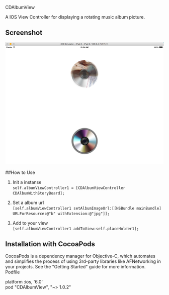 CDAlbumView

A IOS View Controller for displaying a rotating  music album picture.

## Screenshot

![screenshot](/screenshot/screenshot.png)

##How to Use

1. Init  a instanse  
`self.albumViewController1 = [CDAlbumViewController CDAlbumWithStoryBoard];`

2. Set a album url  
`[self.albumViewController1 setAlbumImageUrl:[[NSBundle mainBundle] URLForResource:@"b" withExtension:@"jpg"]];`  

3. Add to your view  
`[self.albumViewController1 addToView:self.placeHolder1];`  
    
## Installation with CocoaPods

CocoaPods is a dependency manager for Objective-C, which automates and simplifies the process of using 3rd-party libraries like AFNetworking in your projects. See the "Getting Started" guide for more information.    
Podfile

platform :ios, '6.0'  
pod "CDAlbumView", "~> 1.0.2"  

